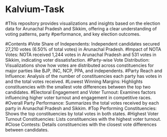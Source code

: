 # Kalvium-Task
#This repository provides visualizations and insights based on the election data for Arunachal Pradesh and Sikkim, offering a clear understanding of voting patterns, party #performance, and key election outcomes.

#Contents
#Vote Share of Independents: Independent candidates secured 27,210 votes (6.50% of total votes) in Arunachal Pradesh.
#Impact of NOTA Votes: NOTA received 1,244 votes in Arunachal Pradesh and 531 votes in Sikkim, indicating voter dissatisfaction.
#Party-wise Vote Distribution: Visualizations show how votes are distributed across constituencies for major parties like BJP, INC, NCP, PPA, and independents.
#Party Reach and Influence: Analysis of the number of constituencies each party has votes in and the total votes received.
#Lowest Winning Margins: Highlights constituencies with the smallest vote differences between the top two candidates.
#Electoral Engagement and Voter Turnout: Examines factors influencing higher voter turnout and engagement in competitive races.
#Overall Party Performance: Summarizes the total votes received by each party in Arunachal Pradesh and Sikkim.
#Top Performing Constituencies: Shows the top constituencies by total votes in both states.
#Highest Voter Turnout Constituencies: Lists constituencies with the highest voter turnout.
#Close Contests: Details constituencies with the closest vote differences between candidates.
